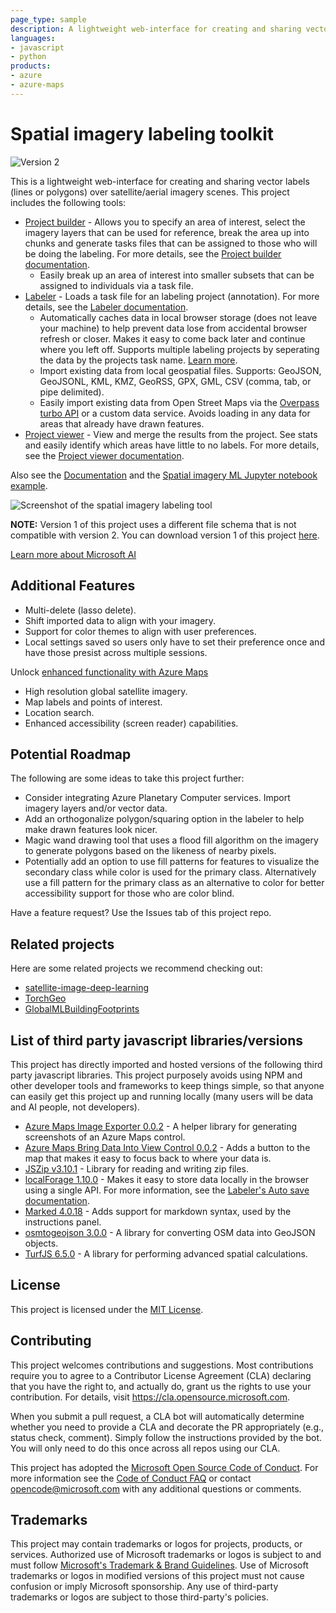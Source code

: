 ```yaml
---
page_type: sample
description: A lightweight web-interface for creating and sharing vector labels (lines or polygons) over satellite/aerial imagery scenes.
languages:
- javascript
- python
products:
- azure
- azure-maps
---
```


# Spatial imagery labeling toolkit

![Version 2](https://img.shields.io/badge/Version-2.0.0-green.svg)

This is a lightweight web-interface for creating and sharing vector labels (lines or polygons) over satellite/aerial imagery scenes. This project includes the following tools:

- [Project builder](https://microsoft.github.io/satellite-imagery-labeling-tool/src/projectBuilder.html) - Allows you to specify an area of interest, select the imagery layers that can be used for reference, break the area up into chunks and generate tasks files that can be assigned to those who will be doing the labeling. For more details, see the [Project builder documentation](docs/Project-builder.md).
  - Easily break up an area of interest into smaller subsets that can be assigned to individuals via a task file.
- [Labeler](https://microsoft.github.io/satellite-imagery-labeling-tool/src/labeler.html) - Loads a task file for an labeling project (annotation). For more details, see the [Labeler documentation](docs/Labeler.md).
  - Automatically caches data in local browser storage (does not leave your machine) to help prevent data lose from accidental browser refresh or closer. Makes it easy to come back later and continue where you left off. Supports multiple labeling projects by seperating the data by the projects task name. [Learn more](docs/Labeler.md#auto-save-feature).
  - Import existing data from local geospatial files. Supports: GeoJSON, GeoJSONL, KML, KMZ, GeoRSS, GPX, GML, CSV (comma, tab, or pipe delimited).
  - Easily import existing data from Open Street Maps via the [Overpass turbo API](https://overpass-turbo.eu) or a custom data service. Avoids loading in any data for areas that already have drawn features.
- [Project viewer](https://microsoft.github.io/satellite-imagery-labeling-tool/src/projectViewer.html) - View and merge the results from the project. See stats and easily identify which areas have little to no labels. For more details, see the [Project viewer documentation](docs/Project-viewer.md).

Also see the [Documentation](docs/README.md) and the [Spatial imagery ML Jupyter notebook example](example/training-example.ipynb).

![Screenshot of the spatial imagery labeling tool](docs/assets/Labaler.png)

**NOTE:** Version 1 of this project uses a different file schema that is not compatible with version 2. You can download version 1 of this project [here](https://github.com/microsoft/satellite-imagery-labeling-tool/releases/tag/public).

[Learn more about Microsoft AI](https://www.microsoft.com/ai)

## Additional Features

- Multi-delete (lasso delete).
- Shift imported data to align with your imagery.
- Support for color themes to align with user preferences.
- Local settings saved so users only have to set their preference once and have those presist across multiple sessions.

Unlock [enhanced functionality with Azure Maps](docs/Layers.md#enhanced-functionality-with-azure-maps)
  - High resolution global satellite imagery.
  - Map labels and points of interest.
  - Location search.
  - Enhanced accessibility (screen reader) capabilities.

## Potential Roadmap

The following are some ideas to take this project further:

- Consider integrating Azure Planetary Computer services. Import imagery layers and/or vector data.
- Add an orthogonalize polygon/squaring option in the labeler to help make drawn features look nicer.
- Magic wand drawing tool that uses a flood fill algorithm on the imagery to generate polygons based on the likeness of nearby pixels.
- Potentially add an option to use fill patterns for features to visualize the secondary class while color is used for the primary class. Alternatively use a fill pattern for the primary class as an alternative to color for better accessibility support for those who are color blind.

Have a feature request? Use the Issues tab of this project repo.

## Related projects

Here are some related projects we recommend checking out:

- [satellite-image-deep-learning](https://github.com/robmarkcole/satellite-image-deep-learning)
- [TorchGeo](https://github.com/microsoft/torchgeo)
- [GlobalMLBuildingFootprints](https://github.com/microsoft/GlobalMLBuildingFootprints)

## List of third party javascript libraries/versions

This project has directly imported and hosted versions of the following third party javascript libraries. This project purposely avoids using NPM and other developer tools and frameworks to keep things simple, so that anyone can easily get this project up and running locally (many users will be data and AI people, not developers).

- [Azure Maps Image Exporter 0.0.2](https://github.com/Azure-Samples/azure-maps-image-exporter) - A helper library for generating screenshots of an Azure Maps control.
- [Azure Maps Bring Data Into View Control 0.0.2](https://github.com/Azure-Samples/azure-maps-bring-data-into-view-control) - Adds a button to the map that makes it easy to focus back to where your data is.
- [JSZip v3.10.1](http://stuartk.com/jszip) - Library for reading and writing zip files.
- [localForage 1.10.0](https://localforage.github.io/localForage) - Makes it easy to store data locally in the browser using a single API. For more information, see the [Labeler's Auto save documentation](docs/Labeler.md#auto-save-feature).
- [Marked 4.0.18](https://github.com/markedjs/marked) - Adds support for markdown syntax, used by the instructions panel.
- [osmtogeojson 3.0.0](https://github.com/tyrasd/osmtogeojson) - A library for converting OSM data into GeoJSON objects.
- [TurfJS 6.5.0](https://turfjs.org/) - A library for performing advanced spatial calculations.

## License

This project is licensed under the [MIT License](LICENSE).

## Contributing

This project welcomes contributions and suggestions.  Most contributions require you to agree to a
Contributor License Agreement (CLA) declaring that you have the right to, and actually do, grant us
the rights to use your contribution. For details, visit https://cla.opensource.microsoft.com.

When you submit a pull request, a CLA bot will automatically determine whether you need to provide
a CLA and decorate the PR appropriately (e.g., status check, comment). Simply follow the instructions
provided by the bot. You will only need to do this once across all repos using our CLA.

This project has adopted the [Microsoft Open Source Code of Conduct](https://opensource.microsoft.com/codeofconduct/).
For more information see the [Code of Conduct FAQ](https://opensource.microsoft.com/codeofconduct/faq/) or
contact [opencode@microsoft.com](mailto:opencode@microsoft.com) with any additional questions or comments.

## Trademarks

This project may contain trademarks or logos for projects, products, or services. Authorized use of Microsoft
trademarks or logos is subject to and must follow
[Microsoft's Trademark & Brand Guidelines](https://www.microsoft.com/legal/intellectualproperty/trademarks/usage/general).
Use of Microsoft trademarks or logos in modified versions of this project must not cause confusion or imply Microsoft sponsorship.
Any use of third-party trademarks or logos are subject to those third-party's policies.
